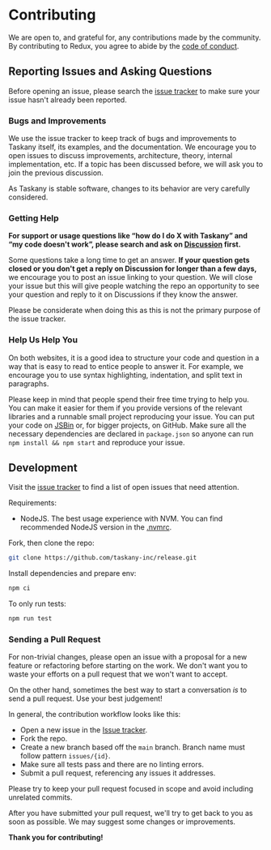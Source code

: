 # Contributing

We are open to, and grateful for, any contributions made by the community. By contributing to Redux, you agree to abide by the [code of conduct](https://github.com/taskany-inc/release/blob/master/CODE_OF_CONDUCT.md).

## Reporting Issues and Asking Questions

Before opening an issue, please search the [issue tracker](https://github.com/taskany-inc/release/issues) to make sure your issue hasn't already been reported.


### Bugs and Improvements

We use the issue tracker to keep track of bugs and improvements to Taskany itself, its examples, and the documentation. We encourage you to open issues to discuss improvements, architecture, theory, internal implementation, etc. If a topic has been discussed before, we will ask you to join the previous discussion.

As Taskany is stable software, changes to its behavior are very carefully considered.


### Getting Help

**For support or usage questions like “how do I do X with Taskany” and “my code doesn't work”, please search and ask on [Discussion](https://github.com/orgs/taskany-inc/discussions) first.**

Some questions take a long time to get an answer. **If your question gets closed or you don't get a reply on Discussion for longer than a few days,** we encourage you to post an issue linking to your question. We will close your issue but this will give people watching the repo an opportunity to see your question and reply to it on Discussions if they know the answer.

Please be considerate when doing this as this is not the primary purpose of the issue tracker.


### Help Us Help You

On both websites, it is a good idea to structure your code and question in a way that is easy to read to entice people to answer it. For example, we encourage you to use syntax highlighting, indentation, and split text in paragraphs.

Please keep in mind that people spend their free time trying to help you. You can make it easier for them if you provide versions of the relevant libraries and a runnable small project reproducing your issue. You can put your code on [JSBin](https://jsbin.com) or, for bigger projects, on GitHub. Make sure all the necessary dependencies are declared in `package.json` so anyone can run `npm install && npm start` and reproduce your issue.

## Development

Visit the [issue tracker](https://github.com/taskany-inc/release/issues) to find a list of open issues that need attention.

Requirements:
- NodeJS. The best usage experience with NVM. You can find recommended NodeJS version in the [.nvmrc](https://github.com/taskany-inc/release/blob/main/.nvmrc).


Fork, then clone the repo:

```sh
git clone https://github.com/taskany-inc/release.git
```

Install dependencies and prepare env:

```sh
npm ci
```

To only run tests:

```sh
npm run test
```


### Sending a Pull Request

For non-trivial changes, please open an issue with a proposal for a new feature or refactoring before starting on the work. We don't want you to waste your efforts on a pull request that we won't want to accept.

On the other hand, sometimes the best way to start a conversation _is_ to send a pull request. Use your best judgement!

In general, the contribution workflow looks like this:

- Open a new issue in the [Issue tracker](https://github.com/taskany-inc/release/issues).
- Fork the repo.
- Create a new branch based off the `main` branch. Branch name must follow pattern `issues/{id}`.
- Make sure all tests pass and there are no linting errors.
- Submit a pull request, referencing any issues it addresses.

Please try to keep your pull request focused in scope and avoid including unrelated commits.

After you have submitted your pull request, we'll try to get back to you as soon as possible. We may suggest some changes or improvements.

__Thank you for contributing!__
